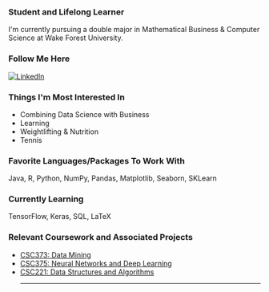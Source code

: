 ### Student and Lifelong Learner

I'm currently pursuing a double major in Mathematical Business & Computer Science at Wake Forest University.

### Follow Me Here
<a href="https://www.linkedin.com/in/ryan-fischbach" target="_blank"><img alt="LinkedIn" src="https://img.shields.io/badge/linkedin-%230077B5.svg?&style=for-the-badge&logo=linkedin&logoColor=white" /></a>

### Things I'm Most Interested In
 - Combining Data Science with Business
 - Learning
 - Weightlifting & Nutrition
 - Tennis
 
 ### Favorite Languages/Packages To Work With
Java, R, Python, NumPy, Pandas, Matplotlib, Seaborn, SKLearn

### Currently Learning
TensorFlow, Keras, SQL, LaTeX

### Relevant Coursework and Associated Projects
 - [CSC373: Data Mining](https://github.com/RyanFischbach/Data-Mining)
 - [CSC375: Neural Networks and Deep Learning](https://github.com/RyanFischbach/Deep-Learning-Neural-Networks)
 - [CSC221: Data Structures and Algorithms](https://github.com/RyanFischbach/DataStructuresAlgorithms)<hr>
<div align="center">
<!--
**RyanFischbach/RyanFischbach** is a ✨ _special_ ✨ repository because its `README.md` (this file) appears on your GitHub profile.


-->
